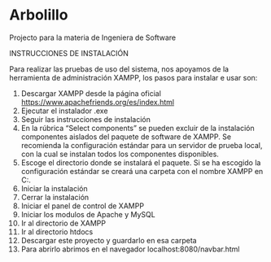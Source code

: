 # Arbolillo
Projecto para la materia de Ingeniera de Software

INSTRUCCIONES DE INSTALACIÓN

Para realizar las pruebas de uso del sistema, nos apoyamos de la herramienta de administración XAMPP, los pasos para instalar e usar son:

1) Descargar XAMPP desde la página oficial https://www.apachefriends.org/es/index.html
2) Ejecutar el instalador .exe
3) Seguir las instrucciones de instalación 
4) En la rúbrica “Select components” se pueden excluir de la instalación componentes aislados del paquete de software de XAMPP. Se recomienda la configuración estándar para un servidor de prueba local, con la cual se instalan todos los componentes disponibles. 
5) Escoge el directorio donde se instalará el paquete. Si se ha escogido la configuración estándar se creará una carpeta con el nombre XAMPP en C:\.
6) Iniciar la instalación 
7) Cerrar la instalación
8) Iniciar el panel de control de XAMPP
9) Iniciar los modulos de Apache y MySQL
10) Ir al directorio de XAMPP
11) Ir al directorio htdocs
12) Descargar este proyecto y guardarlo en esa carpeta
13) Para abrirlo abrimos en el navegador localhost:8080/navbar.html
